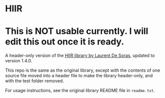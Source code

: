 # HIIR

# This is NOT usable currently.  I will edit this out once it is ready.

A header-only version of the [HIIR library by Laurent De Soras](http://ldesoras.free.fr/prod.html#src_hiir), updated to version 1.4.0.

This repo is the same as the original library, except with the contents of one source file moved into a header file to make the library header-only, and with the test folder removed.

For usage instructions, see the original library README file in `readme.txt`.
